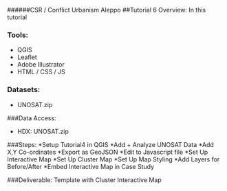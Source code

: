 ######CSR / Conflict Urbanism Aleppo
##Tutorial 6
Overview: In this tutorial

### Tools:
* QGIS
* Leaflet
* Adobe Illustrator
* HTML / CSS / JS
	
### Datasets: 
* UNOSAT.zip

###Data Access:
* HDX: UNOSAT.zip

###Steps:
*Setup Tutorial4 in QGIS
*Add + Analyze UNOSAT Data
*Add X,Y Co-ordinates
*Export as GeoJSON
*Edit to Javascript file
*Set Up Interactive Map
*Set Up Cluster Map
*Set Up Map Styling
*Add Layers for Before/After
*Embed Interactive Map in Case Study

###Deliverable:
Template with Cluster Interactive Map 
